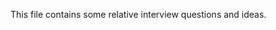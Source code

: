 This file contains some relative interview questions and ideas.
 
       
  
  
         
 
            
        
             
                   
 
 
       
 
 
